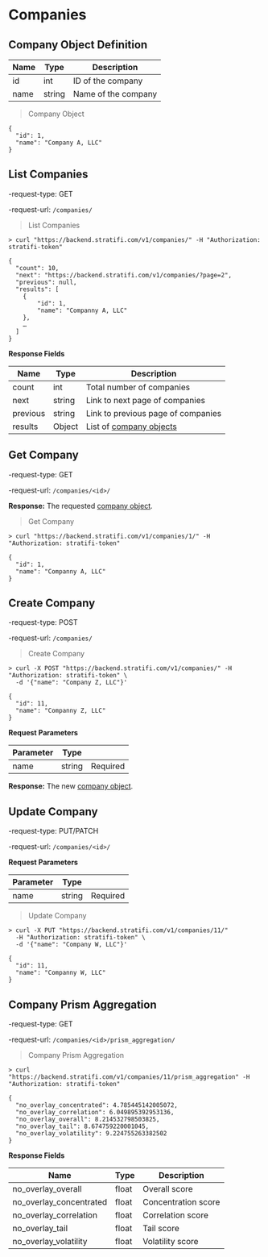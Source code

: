 # Companies

## Company Object Definition

| Name | Type   | Description         |
| ---- | ------ | ------------------- |
| id   | int    | ID of the company   |
| name | string | Name of the company |

> Company Object

```shell
{
  "id": 1,
  "name": "Company A, LLC"
}

```

## List Companies

-request-type: GET

-request-url: `/companies/`

> List Companies

```shell
> curl "https://backend.stratifi.com/v1/companies/" -H "Authorization: stratifi-token"

{
  "count": 10,
  "next": "https://backend.stratifi.com/v1/companies/?page=2",
  "previous": null,
  "results": [
    {
        "id": 1,
        "name": "Companny A, LLC"
    },
    …
  ]
}
```

**Response Fields**

| Name     | Type   | Description                                           |
| -------- | ------ | ----------------------------------------------------- |
| count    | int    | Total number of companies                             |
| next     | string | Link to next page of companies                        |
| previous | string | Link to previous page of companies                    |
| results  | Object | List of [company objects](#company-object-definition) |

## Get Company

-request-type: GET

-request-url: `/companies/<id>/`

**Response:** The requested [company object](#company-object-definition).

> Get Company

```shell
> curl "https://backend.stratifi.com/v1/companies/1/" -H "Authorization: stratifi-token"

{
  "id": 1,
  "name": "Companny A, LLC"
}
```

## Create Company

-request-type: POST

-request-url: `/companies/`

> Create Company

```shell
> curl -X POST "https://backend.stratifi.com/v1/companies/" -H "Authorization: stratifi-token" \
  -d '{"name": "Company Z, LLC"}'

{
  "id": 11,
  "name": "Companny Z, LLC"
}
```

**Request Parameters**

| Parameter | Type   |          |
| --------- | ------ | -------- |
| name      | string | Required |

**Response:** The new [company object](#company-object-definition).

## Update Company

-request-type: PUT/PATCH

-request-url: `/companies/<id>/`

**Request Parameters**

| Parameter | Type   |          |
| --------- | ------ | -------- |
| name      | string | Required |

> Update Company

```shell
> curl -X PUT "https://backend.stratifi.com/v1/companies/11/"
  -H "Authorization: stratifi-token" \
  -d '{"name": "Company W, LLC"}'

{
  "id": 11,
  "name": "Companny W, LLC"
}
```

## Company Prism Aggregation

-request-type: GET

-request-url: `/companies/<id>/prism_aggregation/`

> Company Prism Aggregation

```shell
> curl "https://backend.stratifi.com/v1/companies/11/prism_aggregation" -H "Authorization: stratifi-token"

{
  "no_overlay_concentrated": 4.785445142005072,
  "no_overlay_correlation": 6.049895392953136,
  "no_overlay_overall": 8.214532798503825,
  "no_overlay_tail": 8.674759220001045,
  "no_overlay_volatility": 9.224755263382502
}
```

**Response Fields**

| Name                    | Type  | Description         |
| ----------------------- | ----- | ------------------- |
| no_overlay_overall      | float | Overall score       |
| no_overlay_concentrated | float | Concentration score |
| no_overlay_correlation  | float | Correlation score   |
| no_overlay_tail         | float | Tail score          |
| no_overlay_volatility   | float | Volatility score    |
